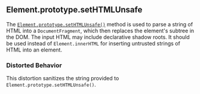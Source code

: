 ## Element.prototype.setHTMLUnsafe

The [`Element.prototype.setHTMLUnsafe()`](https://developer.mozilla.org/en-US/docs/Web/API/Element/setHTMLUnsafe) method is used to parse a string of HTML into a `DocumentFragment`, which then replaces the element's subtree in the DOM. The input HTML may include declarative shadow roots. It should be used instead of `Element.innerHTML` for inserting untrusted strings of HTML into an element.

### Distorted Behavior

This distortion sanitizes the string provided to `Element.prototype.setHTMLUnsafe()`.
